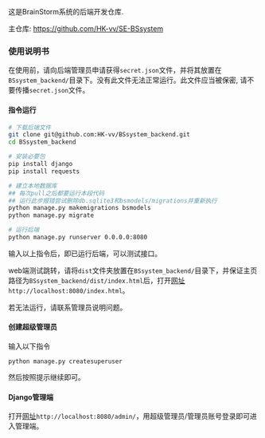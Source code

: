 这是BrainStorm系统的后端开发仓库.

主仓库: https://github.com/HK-vv/SE-BSsystem



### 使用说明书

在使用前，请向后端管理员申请获得`secret.json`文件，并将其放置在`BSsystem_backend/`目录下。没有此文件无法正常运行。此文件应当被保密, 请不要传播`secret.json`文件。

#### 指令运行

```bash
# 下载后端文件
git clone git@github.com:HK-vv/BSsystem_backend.git
cd BSsystem_backend 

# 安装必要包
pip install django
pip install requests

# 建立本地数据库
## 每次pull之后都要运行本段代码
## 运行此步报错尝试删除db.sqlite3和bsmodels/migrations并重新执行
python manage.py makemigrations bsmodels
python manage.py migrate

# 运行后端
python manage.py runserver 0.0.0.0:8080
```

输入以上指令后，即已运行后端，可以测试接口。

web端测试跳转，请将`dist`文件夹放置在`BSsystem_backend/`目录下，并保证主页路径为`BSsystem_backend/dist/index.html`后，打开[网址](http://localhost:8080/index.html)`http://localhost:8080/index.html`。

若无法运行，请联系管理员说明问题。

#### 创建超级管理员

输入以下指令

```
python manage.py createsuperuser
```

然后按照提示继续即可。

#### Django管理端

打开[网址](http://localhost:8080/admin/)`http://localhost:8080/admin/`，用超级管理员/管理员账号登录即可进入管理端。
